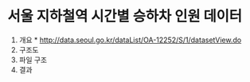 # 서울 지하철역 시간별 승하차 인원 데이터 

  1. 개요
    * http://data.seoul.go.kr/dataList/OA-12252/S/1/datasetView.do
  2. 구조도
  3. 파일 구조
  4. 결과
